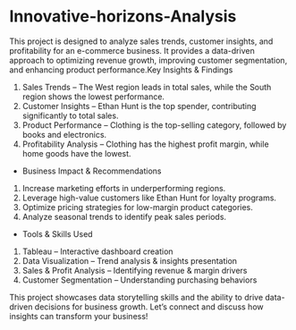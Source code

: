 # Innovative-horizons-Analysis
This project is  designed to analyze sales trends, customer insights, and profitability for an e-commerce business. It provides a data-driven approach to optimizing revenue growth, improving customer segmentation, and enhancing product performance.Key Insights & Findings
1) Sales Trends – The West region leads in total sales, while the South region shows the lowest performance.
2) Customer Insights – Ethan Hunt is the top spender, contributing significantly to total sales.
3) Product Performance – Clothing is the top-selling category, followed by books and electronics.
4) Profitability Analysis – Clothing has the highest profit margin, while home goods have the lowest.

* Business Impact & Recommendations
1) Increase marketing efforts in underperforming regions.
2) Leverage high-value customers like Ethan Hunt for loyalty programs.
3) Optimize pricing strategies for low-margin product categories.
4) Analyze seasonal trends to identify peak sales periods.

* Tools & Skills Used
1) Tableau – Interactive dashboard creation
2) Data Visualization – Trend analysis & insights presentation
3) Sales & Profit Analysis – Identifying revenue & margin drivers
4) Customer Segmentation – Understanding purchasing behaviors

This project showcases data storytelling skills and the ability to drive data-driven decisions for business growth. Let’s connect and discuss how insights can transform your business! 

